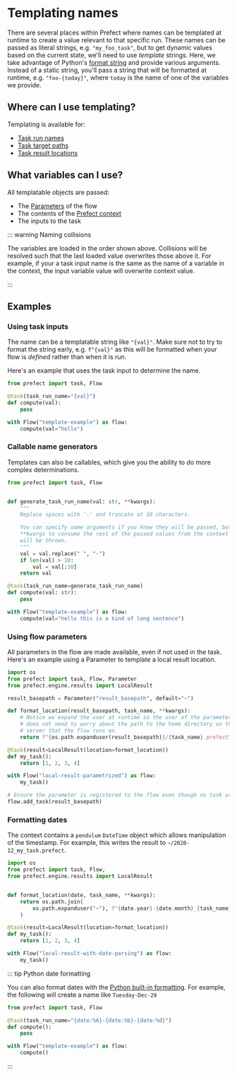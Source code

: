 # Templating names

There are several places within Prefect where names can be templated at runtime to create a value relevant to that specific run.
These names can be passed as literal strings, e.g. `"my_foo_task"`, but to get dynamic values based on the current state, we'll need to use _template_ strings.
Here, we take advantage of Python's [format string](https://www.python.org/dev/peps/pep-3101/#format-strings) and provide various arguments.
Instead of a static string, you'll pass a string that will be formatted at runtime, e.g. `"foo-{today}"`, where `today` is the name of one of the variables we provide.

## Where can I use templating?

Templating is available for:

- [Task run names](/core/idioms/task-run-names.html)
- [Task target paths](/core/idioms/targets.html)
- [Task result locations](/core/concepts/results.html#templating-result-locations)

## What variables can I use?

All templatable objects are passed:

- The [Parameters](/core/concepts/parameters.html) of the flow
- The contents of the [Prefect context](/api/latest/utilities/context.html)
- The inputs to the task

::: warning Naming collisions

The variables are loaded in the order shown above. Collisions will be resolved such that the last loaded value overwrites those above it. For example, if your a task input name is the same as the name of a variable in the context, the input variable value will overwrite context value.

:::

## Examples


### Using task inputs

The name can be a templatable string like `"{val}"`. Make sure not to try to format the string early, e.g. `f"{val}"` as this will be formatted when your flow is *defined* rather than when it is *run*.

Here's an example that uses the task input to determine the name.

```python
from prefect import task, Flow

@task(task_run_name="{val}")
def compute(val):
    pass

with Flow("template-example") as flow:
    compute(val="hello")
```

### Callable name generators

Templates can also be callables, which give you the ability to do more complex determinations.

```python
from prefect import task, Flow


def generate_task_run_name(val: str, **kwargs):
    """
    Replace spaces with '-' and truncate at 10 characters.

    You can specify some arguments if you know they will be passed, but you must take
    **kwargs to consume the rest of the passed values from the context or an exception
    will be thrown.
    """
    val = val.replace(" ", "-")
    if len(val) > 10:
        val = val[:10]
    return val

@task(task_run_name=generate_task_run_name)
def compute(val: str):
    pass

with Flow("template-example") as flow:
    compute(val="hello this is a kind of long sentence")
```


### Using flow parameters

All parameters in the flow are made available, even if not used in the task. Here's an example using a Parameter to template a local result location.

```python
import os
from prefect import task, Flow, Parameter
from prefect.engine.results import LocalResult

result_basepath = Parameter("result_basepath", default="~")

def format_location(result_basepath, task_name, **kwargs):
    # Notice we expand the user at runtime so the user of the parameter
    # does not need to worry about the path to the home directory on the
    # server that the flow runs on
    return f"{os.path.expanduser(result_basepath)}/{task_name}.prefect"

@task(result=LocalResult(location=format_location))
def my_task():
    return [1, 2, 3, 4]

with Flow("local-result-parametrized") as flow:
    my_task()

# Ensure the parameter is registered to the flow even though no task uses it
flow.add_task(result_basepath)
```

### Formatting dates

The context contains a `pendulum` `DateTime` object which allows manipulation of the timestamp. For example, this writes the result to `~/2020-12_my_task.prefect`.

```python
import os
from prefect import task, Flow,
from prefect.engine.results import LocalResult


def format_location(date, task_name, **kwargs):
    return os.path.join(
        os.path.expanduser("~"), f"{date.year}-{date.month}_{task_name}.prefect"
    )

@task(result=LocalResult(location=format_location))
def my_task():
    return [1, 2, 3, 4]

with Flow("local-result-with-date-parsing") as flow:
    my_task()
```

::: tip Python date formatting

You can also format dates with the [Python built-in formatting](https://docs.python.org/3/library/datetime.html#strftime-strptime-behavior). 
For example, the following will create a name like `Tuesday-Dec-29`

```python
from prefect import task, Flow

@task(task_run_name="{date:%A}-{date:%b}-{date:%d}")
def compute():
    pass

with Flow("template-example") as flow:
    compute()
```

:::
